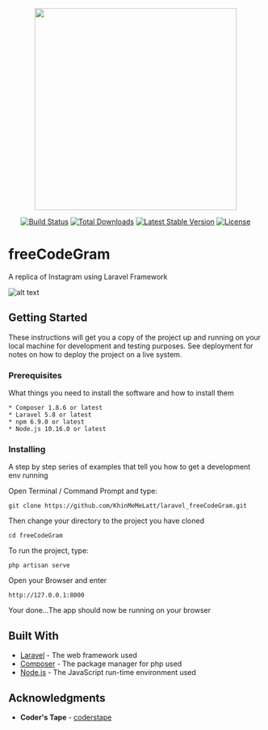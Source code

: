 <p align="center"><a href="https://laravel.com" target="_blank"><img src="https://raw.githubusercontent.com/laravel/art/master/logo-lockup/5%20SVG/2%20CMYK/1%20Full%20Color/laravel-logolockup-cmyk-red.svg" width="400"></a></p>

<p align="center">
<a href="https://travis-ci.org/laravel/framework"><img src="https://travis-ci.org/laravel/framework.svg" alt="Build Status"></a>
<a href="https://packagist.org/packages/laravel/framework"><img src="https://poser.pugx.org/laravel/framework/d/total.svg" alt="Total Downloads"></a>
<a href="https://packagist.org/packages/laravel/framework"><img src="https://poser.pugx.org/laravel/framework/v/stable.svg" alt="Latest Stable Version"></a>
<a href="https://packagist.org/packages/laravel/framework"><img src="https://poser.pugx.org/laravel/framework/license.svg" alt="License"></a>
</p>

# freeCodeGram
A replica of Instagram using Laravel Framework

![alt text](/public/images/screenshot.png)

## Getting Started

These instructions will get you a copy of the project up and running on your local machine for development and testing purposes. See deployment for notes on how to deploy the project on a live system.

### Prerequisites

What things you need to install the software and how to install them

```
* Composer 1.8.6 or latest
* Laravel 5.8 or latest
* npm 6.9.0 or latest
* Node.js 10.16.0 or latest
```

### Installing

A step by step series of examples that tell you how to get a development env running

Open Terminal / Command Prompt and type:

```
git clone https://github.com/KhinMeMeLatt/laravel_freeCodeGram.git
```

Then change your directory to the project you have cloned

```
cd freeCodeGram
```

To run the project, type:

```
php artisan serve
```

Open your Browser and enter

```
http://127.0.0.1:8000
```

Your done...The app should now be running on your browser

## Built With

* [Laravel](https://laravel.com/) - The web framework used
* [Composer](https://getcomposer.org/) - The package manager for php used
* [Node.js](https://nodejs.org/) - The JavaScript run-time environment used

## Acknowledgments

* **Coder's Tape** - [coderstape](https://github.com/coderstape)
